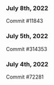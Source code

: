 ### July 8th, 2022

Commit #11843

### July 5th, 2022

Commit #314353


### July 4th, 2022

Commit #72281
